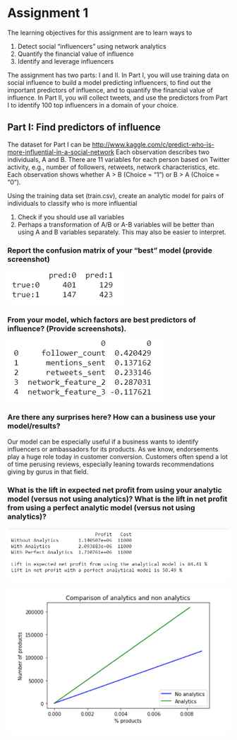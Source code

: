 # Assignment 1

The learning objectives for this assignment are to learn ways to

1. Detect social “influencers” using network analytics
2. Quantify the financial value of influence
3. Identify and leverage influencers 

The assignment has two parts: I and II. In Part I, you will use training data on social influence to build a model predicting influencers, to find out the important predictors of influence, and to quantify the financial value of influence. In Part II, you will collect tweets, and use the predictors from Part I to identify 100 top influencers in a domain of your choice. 

## Part I: Find predictors of influence

The dataset for Part I can be http://www.kaggle.com/c/predict-who-is-more-influential-in-a-social-network
Each observation describes two individuals, A and B. There are 11 variables for each person based on Twitter activity, e.g., number of followers, retweets, network characteristics, etc. Each observation shows whether A > B (Choice = “1”) or B > A (Choice = “0”). 

Using the training data set (train.csv), create an analytic model for pairs of individuals to classify who is more influential
1. Check if you should use all variables
2. Perhaps a transformation of A/B or A-B variables will be better than using A and B variables separately. This may also be easier to interpret. 

### Report the confusion matrix of your “best” model (provide screenshot)
![Confusion matrix](confusion_matrix.PNG)

### From your model, which factors are best predictors of influence? (Provide screenshots). 
![Feature Importance](feature_importance.PNG)

### Are there any surprises here? How can a business use your model/results? 
Our model can be especially useful if a business wants to identify influencers or ambassadors for its products. As we know, endorsements play a huge role today in customer conversion. Customers often spend a lot of time perusing reviews, especially leaning towards recommendations giving by gurus in that field. 


### What is the lift in expected net profit from using your analytic model (versus not using analytics)? What is the lift in net profit from using a perfect analytic model (versus not using analytics)?

![Lift calculations](lift_chart_1.PNG)

![Lift chart](lift_chart_2.PNG)



